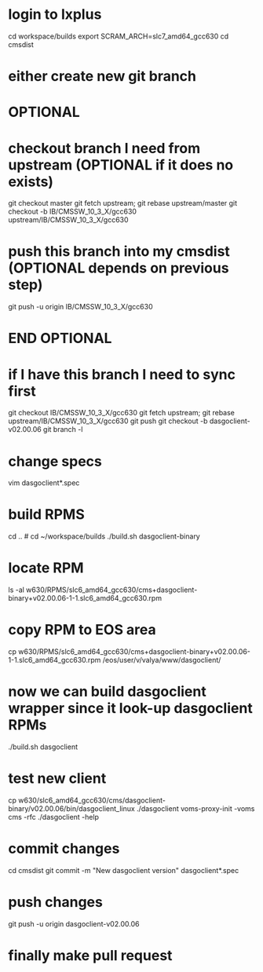 # login to lxplus
cd workspace/builds
export SCRAM_ARCH=slc7_amd64_gcc630
cd cmsdist
# either create new git branch

# OPTIONAL
# checkout branch I need from upstream (OPTIONAL if it does no exists)
git checkout master
git fetch upstream; git rebase upstream/master
git checkout -b IB/CMSSW_10_3_X/gcc630 upstream/IB/CMSSW_10_3_X/gcc630
# push this branch into my cmsdist (OPTIONAL depends on previous step)
git push -u origin IB/CMSSW_10_3_X/gcc630
# END  OPTIONAL

# if I have this branch I need to sync first
git checkout IB/CMSSW_10_3_X/gcc630
git fetch upstream; git rebase upstream/IB/CMSSW_10_3_X/gcc630
git push
git checkout -b dasgoclient-v02.00.06
git branch -l

# change specs
vim dasgoclient*.spec

# build RPMS
cd .. # cd ~/workspace/builds
./build.sh dasgoclient-binary

# locate RPM
ls -al w630/RPMS/slc6_amd64_gcc630/cms+dasgoclient-binary+v02.00.06-1-1.slc6_amd64_gcc630.rpm

# copy RPM to EOS area
cp w630/RPMS/slc6_amd64_gcc630/cms+dasgoclient-binary+v02.00.06-1-1.slc6_amd64_gcc630.rpm /eos/user/v/valya/www/dasgoclient/

# now we can build dasgoclient wrapper since it look-up dasgoclient RPMs
./build.sh dasgoclient

# test new client
cp w630/slc6_amd64_gcc630/cms/dasgoclient-binary/v02.00.06/bin/dasgoclient_linux ./dasgoclient
voms-proxy-init -voms cms -rfc
./dasgoclient -help

# commit changes
cd cmsdist
git commit -m "New dasgoclient version" dasgoclient*.spec

# push changes
git push -u origin dasgoclient-v02.00.06

# finally make pull request

